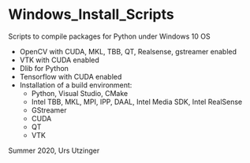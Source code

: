 # Windows_Install_Scripts
 
Scripts to compile packages for Python under Windows 10 OS

* OpenCV with CUDA, MKL, TBB, QT, Realsense, gstreamer enabled
* VTK with CUDA enabled
* Dlib for Python
* Tensorflow with CUDA enabled
* Installation of a build environment: 
  * Python, Visual Studio, CMake
  * Intel TBB, MKL, MPI, IPP, DAAL, Intel Media SDK, Intel RealSense
  * GStreamer
  * CUDA
  * QT
  * VTK

Summer 2020, Urs Utzinger
